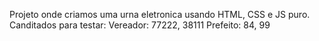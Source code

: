 Projeto onde criamos uma urna eletronica usando HTML, CSS e JS puro.
Canditados para testar:
Vereador: 77222, 38111
Prefeito: 84, 99